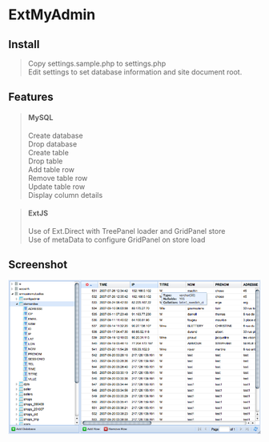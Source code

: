 ExtMyAdmin
=================


Install
--------------
>Copy settings.sample.php to settings.php  
>Edit settings to set database information and site document root.  

Features
--------------
> #### MySQL 
>
>Create database  
>Drop database  
>Create table  
>Drop table  
>Add table row  
>Remove table row  
>Update table row  
>Display column details

> #### ExtJS
>
>Use of Ext.Direct with TreePanel loader and GridPanel store  
>Use of metaData to configure GridPanel on store load

Screenshot
--------------
![Server return for the read methode][1]

[1]: https://github.com/goldledoigt/ExtMyAdmin/raw/master/screenshot.png
